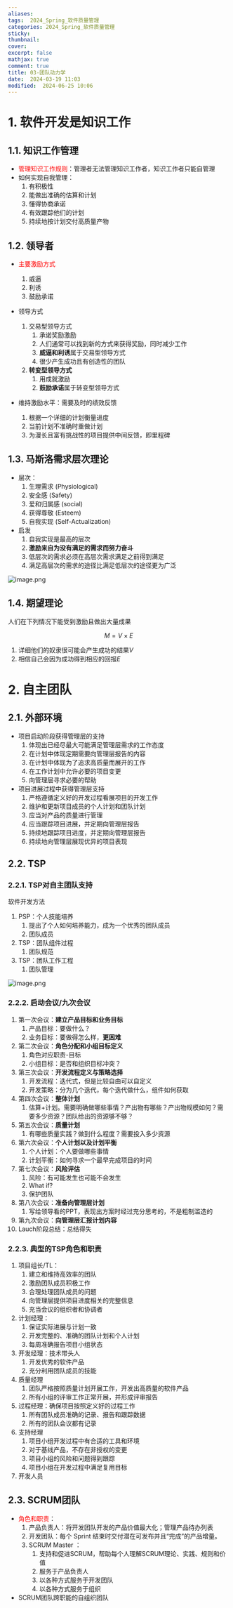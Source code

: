 ```yaml
---
aliases: 
tags:  2024_Spring_软件质量管理
categories: 2024_Spring_软件质量管理
sticky: 
thumbnail: 
cover: 
excerpt: false
mathjax: true
comment: true
title: 03-团队动力学
date:  2024-03-19 11:03
modified:  2024-06-25 10:06
---
```


# 1. 软件开发是知识工作

## 1.1. 知识工作管理

- <font color="#ff0000">管理知识工作规则</font>：管理者无法管理知识工作者，知识工作者只能自管理
- 如何实现自我管理：
	1. 有积极性
	2. 能做出准确的估算和计划
	3. 懂得协商承诺
	4. 有效跟踪他们的计划
	5. 持续地按计划交付高质量产物

## 1.2. 领导者

- <font color="#ff0000">主要激励方式</font>
	1. 威逼
	2. 利诱
	3. 鼓励承诺
- 领导方式
	1. 交易型领导方式
		1. 承诺奖励激励
		2. 人们通常可以找到新的方式来获得奖励，同时减少工作
		3. **威逼和利诱**属于交易型领导方式
		4. 很少产生成功且有创造性的团队
	2. **转变型领导方式**
		1. 用成就激励
		2. **鼓励承诺**属于转变型领导方式

- 维持激励水平：需要及时的绩效反馈
	1. 根据一个详细的计划衡量进度
	2. 当前计划不准确时重做计划
	3. 为漫长且富有挑战性的项目提供中间反馈，即里程碑

## 1.3. 马斯洛需求层次理论

- 层次：
	1. 生理需求 (Physiological)
	2. 安全感 (Safety)
	3. 爱和归属感 (social)
	4. 获得尊敬 (Esteem)
	5. 自我实现 (Self-Actualization)
- 启发
	1. 自我实现是最高的层次
	2. **激励来自为没有满足的需求而努力奋斗**
	3. 低层次的需求必须在高层次需求满足之前得到满足
	4. 满足高层次的需求的途径比满足低层次的途径更为广泛

![image.png](https://chillcharlie-img.oss-cn-hangzhou.aliyuncs.com/image%2F2024%2F06%2F24%2F21-27-15-1d18a34bbbf4f3570b620ecd53502c2b-20240624212714-8a1ce6.png)

## 1.4. 期望理论

人们在下列情况下能受到激励且做出大量成果

$$
M = V \times E
$$

1. 详细他们的奴隶很可能会产生成功的结果$V$
2. 相信自己会因为成功得到相应的回报$E$

# 2. 自主团队

## 2.1. 外部环境

- 项目启动阶段获得管理层的支持
	1. 体现出已经尽最大可能满足管理层需求的工作态度
	2. 在计划中体现定期需要向管理层报告的内容
	3. 在计划中体现为了追求高质量而展开的工作
	4. 在工作计划中允许必要的项目变更
	5. 向管理层寻求必要的帮助
- 项目进展过程中获得管理层支持
	1. 严格遵循定义好的开发过程看展项目的开发工作
	2. 维护和更新项目成员的个人计划和团队计划
	3. 应当对产品的质量进行管理
	4. 应当跟踪项目进展，并定期向管理层报告
	5. 持续地跟踪项目进度，并定期向管理层报告
	6. 持续地向管理层展现优异的项目表现

## 2.2. TSP

### 2.2.1. TSP对自主团队支持

软件开发方法

1. PSP：个人技能培养
	1. 提出了个人如何培养能力，成为一个优秀的团队成员
	2. 团队成员
2. TSP：团队组件过程
	1. 团队规范
3. TSP：团队工作工程
	1. 团队管理

![image.png](https://chillcharlie-img.oss-cn-hangzhou.aliyuncs.com/image%2F2024%2F06%2F25%2F10-39-23-fa92a5e1435be4b378b0fabe64c88a6e-20240625103922-5a4c69.png)

### 2.2.2. 启动会议/九次会议

1. 第一次会议：**建立产品目标和业务目标**
	1. 产品目标：要做什么？
	2. 业务目标：要做得怎么样，**更困难**
2. 第二次会议：**角色分配和小组目标定义**
	1. 角色对应职责-目标
	2. 小组目标：是否和组织目标冲突？
3. 第三次会议：**开发流程定义与策略选择**
	1. 开发流程：迭代式，但是比较自由可以自定义
	2. 开发策略：分为几个迭代，每个迭代做什么，组件如何获取
4. 第四次会议：**整体计划**
	1. 估算+计划。需要明确做哪些事情？产出物有哪些？产出物规模如何？需要多少资源？团队给出的资源够不够？
5. 第五次会议：**质量计划**
	1. 有哪些质量实践？做到什么程度？需要投入多少资源
6. 第六次会议：**个人计划以及计划平衡**
	1. 个人计划：个人要做哪些事情
	2. 计划平衡：如何寻求一个最早完成项目的时间
7. 第七次会议：**风险评估**
	1. 风险：有可能发生也可能不会发生
	2. What if?
	3. 保护团队
8. 第八次会议：**准备向管理层计划**
	1. 写给领导看的PPT，表现出方案时经过充分思考的，不是粗制滥造的
9. 第九次会议：**向管理层汇报计划内容**
10. Lauch阶段总结：总结得失

### 2.2.3. 典型的TSP角色和职责

1. 项目组长/TL：
	1. 建立和维持高效率的团队
	2. 激励团队成员积极工作
	3. 合理处理团队成员的问题
	4. 向管理层提供项目进度相关的完整信息
	5. 充当会议的组织者和协调者
2. 计划经理：
	1. 保证实际进展与计划一致
	2. 开发完整的、准确的团队计划和个人计划
	3. 每周准确报告项目小组状态
3. 开发经理：技术带头人
	1. 开发优秀的软件产品
	2. 充分利用团队成员的技能
4. 质量经理
	1. 团队严格按照质量计划开展工作，开发出高质量的软件产品
	2. 所有小组的评审工作正常开展，并形成评审报告
5. 过程经理：确保项目按照定义好的过程工作
	1. 所有团队成员准确的记录、报告和跟踪数据
	2. 所有的团队会议都有记录
6. 支持经理
	1. 项目小组开发过程中有合适的工具和环境
	2. 对于基线产品，不存在非授权的变更
	3. 项目小组的风险和问题得到跟踪
	4. 项目小组在开发过程中满足复用目标
7. 开发人员

## 2.3. SCRUM团队

- <font color="#ff0000">角色和职责</font>：
	1. 产品负责人：将开发团队开发的产品价值最大化；管理产品待办列表
	2. 开发团队：每个 Sprint 结束时交付潜在可发布并且“完成”的产品增量。
	3. SCRUM Master ：
		1. 支持和促进SCRUM，帮助每个人理解SCRUM理论、实践、规则和价值
		2. 服务于产品负责人
		3. 以各种方式服务于开发团队
		4. 以各种方式服务于组织
- SCRUM团队跨职能的自组织团队
